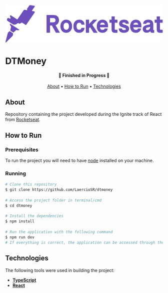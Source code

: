 <p align="center">
  <a href="https://www.rocketseat.com.br/">
    <img src="https://raw.githubusercontent.com/LaercioSR/dtmoney/main/public/rocketseat-logo.png" height="120" width="auto" alt="Rocketseat Logo" />
  </a>
</p>
<p align="center">
  <h1>DTMoney</h1>
</p>

<h4 align="center">
🚧  Finished in Progress  🚧
</h4>

<p align="center">
 <a href="#about">About</a> •
 <a href="#how-to-run">How to Run</a> •
 <a href="#technologies">Technologies</a>
</p>

## About

Repository containing the project developed during the Ignite track of React from [Rocketseat](https://www.rocketseat.com.br/).

<!-- <p align="center">
  <img src="https://raw.githubusercontent.com/LaercioSR/dtmoney/main/public/screenshot.png" height="auto" width="80%" alt="Screenshot" />
</p> -->

## How to Run

### Prerequisites

To run the project you will need to have [node](https://nodejs.dev/) installed on your machine.

### Running

```bash
# Clone this repository
$ git clone https://github.com/LaercioSR/dtmoney

# Access the project folder in terminal/cmd
$ cd dtmoney

# Install the dependencies
$ npm install

# Run the application with the following command
$ npm run dev
# If everything is correct, the application can be accessed through the URL http://localhost:3000
```

## Technologies

The following tools were used in building the project:

- **[TypeScript](https://www.typescriptlang.org/)**
- **[React](https://pt-br.reactjs.org/)**
